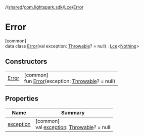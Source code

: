 //[shared](../../../../index.md)/[com.lightspark.sdk](../../index.md)/[Lce](../index.md)/[Error](index.md)

# Error

[common]\
data class [Error](index.md)(val exception: [Throwable](https://kotlinlang.org/api/latest/jvm/stdlib/kotlin/-throwable/index.html)? = null) : [Lce](../index.md)&lt;[Nothing](https://kotlinlang.org/api/latest/jvm/stdlib/kotlin/-nothing/index.html)&gt;

## Constructors

| | |
|---|---|
| [Error](-error.md) | [common]<br>fun [Error](-error.md)(exception: [Throwable](https://kotlinlang.org/api/latest/jvm/stdlib/kotlin/-throwable/index.html)? = null) |

## Properties

| Name | Summary |
|---|---|
| [exception](exception.md) | [common]<br>val [exception](exception.md): [Throwable](https://kotlinlang.org/api/latest/jvm/stdlib/kotlin/-throwable/index.html)? = null |
